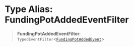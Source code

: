 # Type Alias: FundingPotAddedEventFilter

> **FundingPotAddedEventFilter**: `TypedEventFilter`\<[`FundingPotAddedEvent`](FundingPotAddedEvent.md)\>
